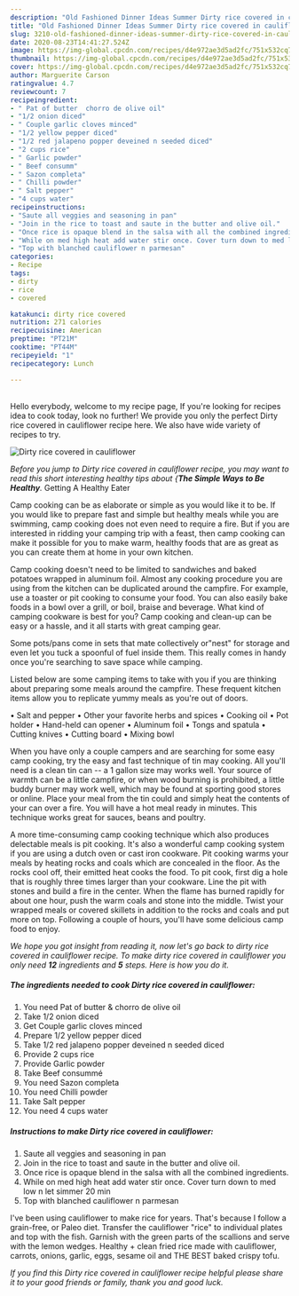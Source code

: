 ```yaml
---
description: "Old Fashioned Dinner Ideas Summer Dirty rice covered in cauliflower"
title: "Old Fashioned Dinner Ideas Summer Dirty rice covered in cauliflower"
slug: 3210-old-fashioned-dinner-ideas-summer-dirty-rice-covered-in-cauliflower
date: 2020-08-23T14:41:27.524Z
image: https://img-global.cpcdn.com/recipes/d4e972ae3d5ad2fc/751x532cq70/dirty-rice-covered-in-cauliflower-recipe-main-photo.jpg
thumbnail: https://img-global.cpcdn.com/recipes/d4e972ae3d5ad2fc/751x532cq70/dirty-rice-covered-in-cauliflower-recipe-main-photo.jpg
cover: https://img-global.cpcdn.com/recipes/d4e972ae3d5ad2fc/751x532cq70/dirty-rice-covered-in-cauliflower-recipe-main-photo.jpg
author: Marguerite Carson
ratingvalue: 4.7
reviewcount: 7
recipeingredient:
- " Pat of butter  chorro de olive oil"
- "1/2 onion diced"
- " Couple garlic cloves minced"
- "1/2 yellow pepper diced"
- "1/2 red jalapeno popper deveined n seeded diced"
- "2 cups rice"
- " Garlic powder"
- " Beef consumm"
- " Sazon completa"
- " Chilli powder"
- " Salt pepper"
- "4 cups water"
recipeinstructions:
- "Saute all veggies and seasoning in pan"
- "Join in the rice to toast and saute in the butter and olive oil."
- "Once rice is opaque blend in the salsa with all the combined ingredients."
- "While on med high heat add water stir once. Cover turn down to med low n let simmer 20 min"
- "Top with blanched cauliflower n parmesan"
categories:
- Recipe
tags:
- dirty
- rice
- covered

katakunci: dirty rice covered 
nutrition: 271 calories
recipecuisine: American
preptime: "PT21M"
cooktime: "PT44M"
recipeyield: "1"
recipecategory: Lunch

---
```

<br>
Hello everybody, welcome to my recipe page, If you're looking for recipes idea to cook today, look no further! We provide you only the perfect Dirty rice covered in cauliflower recipe here. We also have wide variety of recipes to try.
<br>


![Dirty rice covered in cauliflower](https://img-global.cpcdn.com/recipes/d4e972ae3d5ad2fc/751x532cq70/dirty-rice-covered-in-cauliflower-recipe-main-photo.jpg)

<i>Before you jump to Dirty rice covered in cauliflower recipe, you may want to read this short interesting healthy tips about {<strong>The Simple Ways to Be Healthy</strong>.</i>
Getting A Healthy Eater

    
Camp cooking can be as elaborate or simple as you would like it to be. If you would like to prepare fast and simple but healthy meals while you are swimming, camp cooking does not even need to require a fire. But if you are interested in ridding your camping trip with a feast, then camp cooking can make it possible for you to make warm, healthy foods that are as great as you can create them at home in your own kitchen.

Camp cooking doesn't need to be limited to sandwiches and baked potatoes wrapped in aluminum foil.  Almost any cooking procedure you are using from the kitchen can be duplicated around the campfire. For example, use a toaster or pit cooking to consume your food. You can also easily bake foods in a bowl over a grill, or boil, braise and beverage. What kind of camping cookware is best for you? Camp cooking and clean-up can be easy or a hassle, and it all starts with great camping gear.

Some pots/pans come in sets that mate collectively or"nest" for storage and even let you tuck a spoonful of fuel inside them. This really comes in handy once you're searching to save space while camping.

Listed below are some camping items to take with you if you are thinking about preparing some meals around the campfire. These frequent kitchen items allow you to replicate yummy meals as you're out of doors.

• Salt and pepper
• Other your favorite herbs and spices
• Cooking oil
• Pot holder
• Hand-held can opener
• Aluminum foil
• Tongs and spatula
• Cutting knives
• Cutting board
• Mixing bowl


When you have only a couple campers and are searching for some easy camp cooking, try the easy and fast technique of tin may cooking. All you'll need is a clean tin can -- a 1 gallon size may works well. Your source of warmth can be a little campfire, or when wood burning is prohibited, a little buddy burner may work well, which may be found at sporting good stores or online. Place your meal from the tin could and simply heat the contents of your can over a fire. You will have a hot meal ready in minutes.  This technique works great for sauces, beans and poultry.

A more time-consuming camp cooking technique which also produces delectable meals is pit cooking.  It's also a wonderful camp cooking system if you are using a dutch oven or cast iron cookware. Pit cooking warms your meals by heating rocks and coals which are concealed in the floor. As the rocks cool off, their emitted heat cooks the food. To pit cook, first dig a hole that is roughly three times larger than your cookware. Line the pit with stones and build a fire in the center. When the flame has burned rapidly for about one hour, push the warm coals and stone into the middle. Twist your wrapped meals or covered skillets in addition to the rocks and coals and put more on top. Following a couple of hours, you'll have some delicious camp food to enjoy.


<i>We hope you got insight from reading it, now let's go back to dirty rice covered in cauliflower recipe. To make dirty rice covered in cauliflower you only need <strong>12</strong> ingredients and <strong>5</strong> steps. Here is how you do it.
</i>

##### The ingredients needed to cook Dirty rice covered in cauliflower:

1. You need  Pat of butter &amp; chorro de olive oil
1. Take 1/2 onion diced
1. Get  Couple garlic cloves minced
1. Prepare 1/2 yellow pepper diced
1. Take 1/2 red jalapeno popper deveined n seeded diced
1. Provide 2 cups rice
1. Provide  Garlic powder
1. Take  Beef consummé
1. You need  Sazon completa
1. You need  Chilli powder
1. Take  Salt pepper
1. You need 4 cups water


##### Instructions to make Dirty rice covered in cauliflower:

1. Saute all veggies and seasoning in pan
1. Join in the rice to toast and saute in the butter and olive oil.
1. Once rice is opaque blend in the salsa with all the combined ingredients.
1. While on med high heat add water stir once. Cover turn down to med low n let simmer 20 min
1. Top with blanched cauliflower n parmesan


I&#39;ve been using cauliflower to make rice for years. That&#39;s because I follow a grain-free, or Paleo diet. Transfer the cauliflower &#34;rice&#34; to individual plates and top with the fish. Garnish with the green parts of the scallions and serve with the lemon wedges. Healthy + clean fried rice made with cauliflower, carrots, onions, garlic, eggs, sesame oil and THE BEST baked crispy tofu. 

<i>If you find this Dirty rice covered in cauliflower recipe helpful please share it to your good friends or family, thank you and good luck.</i>
